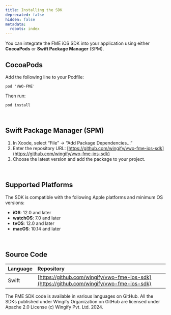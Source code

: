 ```yaml
---
title: Installing the SDK
deprecated: false
hidden: false
metadata:
  robots: index
---
```

You can integrate the FME iOS SDK into your application using either **CocoaPods** or **Swift Package Manager** (SPM).

## CocoaPods

Add the following line to your Podfile:

```shell Bash
pod 'VWO-FME'
```

Then run:

```shell Bash
pod install
```

<br />

## Swift Package Manager (SPM)

1. In Xcode, select “File” → “Add Package Dependencies...”
2. Enter the repository URL: [https://github.com/wingify/vwo-fme-ios-sdk](https://github.com/wingify/vwo-fme-ios-sdk)
3. Choose the latest version and add the package to your project.

<br />

## Supported Platforms

The SDK is compatible with the following Apple platforms and minimum OS versions:

* **iOS**: 12.0 and later
* **watchOS**: 7.0 and later
* **tvOS**: 12.0 and later
* **macOS**: 10.14 and later

<br />

## Source Code

| Language | Repository                                                                               |
| :------- | :--------------------------------------------------------------------------------------- |
| Swift    | [https://github.com/wingify/vwo-fme-ios-sdk](https://github.com/wingify/vwo-fme-ios-sdk) |

The FME SDK code is available in various languages on GitHub. All the SDKs published under Wingify Organization on GitHub are licensed under Apache 2.0 License (c) Wingify Pvt. Ltd. 2024.